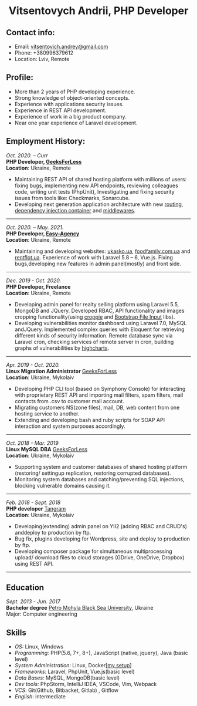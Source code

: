 <h1 align="center">Vitsentovych Andrii, PHP Developer</h1>

## Contact info:
* Email: vitsentovich.andrey@gmail.com
* Phone: +380996379612
* Location: Lviv, Remote

## Profile:
* More than 2 years of PHP developing experience.
* Strong knowledge of object-oriented concepts.
* Experience with applications security issues.
* Experience in REST API development.
* Experience of work in a big product company.
* Near one year experience of Laravel development.

## Employment History:

*Oct. 2020. – Curr*\
**PHP Developer,
[GeeksForLess](https://geeksforless.com/)**\
**Location**: Ukraine, Remote
* Maintaining REST API of shared hosting platform with millions of users: fixing bugs, implementing new API endpoints, reviewing colleagues code, writing unit tests (PhpUnit), Investigating and fixing security issues from tools like: Checkmarks, Sonarcube.
* Developing next generation application architecture with new [routing](https://route.thephpleague.com/), [dependency injection container](https://php-di.org/) and [middlewares](https://route.thephpleague.com/5.x/middleware/).
---

*Oct. 2020. – May. 2021.*\
**PHP Developer,
[Easy-Agency](https://easy-agency.com/)**\
**Location**: Ukraine, Remote
* Maintaining and developing websites: [ukasko.ua](https://ukasko.ua/), [foodfamily.com.ua](https://foodfamily.com.ua/) and [rentflot.ua](https://rentflot.ua/). Experience of work with Laravel 5.8 – 6, Vue.js. Fixing bugs,developing new features in admin panel(mostly) and front side.
---

*Dec. 2019 - Oct. 2020.*\
**PHP Developer, Freelance**\
**Location**: Ukraine, Remote
* Developing admin panel for realty selling platform using Laravel 5.5, MongoDB and JQuery. Developed RBAC, API functionality and images cropping functionality(using [croppie](https://foliotek.github.io/Croppie/) and [Bootstrap File Input](https://plugins.krajee.com/file-input) libs).
* Developing vulnerabilities monitor dashboard using Laravel 7.0, MySQL andJQuery. Implemented complex queries with Eloquent for retrieving different kinds of security information. Remote database sync via Laravel cron, checking services of remote server in cron, building graphs of vulnerabilities by [highcharts](https://www.highcharts.com/).
---

*Apr. 2019 - Oct. 2020.*\
**Linux Migration Administrator**
[GeeksForLess](https://geeksforless.com/)\
**Location**: Ukraine, Mykolaiv
* Developing PHP CLI tool (based on Symphony Console) for interacting with proprietary REST API and importing mail filters, spam filters, mail contacts from .csv to customer mail account.
* Migrating customers NS(zone files), mail, DB, web content from one hosting service to another.
* Extending and developing bash and ruby scripts for SOAP API interaction and system purposes accordingly.
---

*Oct. 2018 - Mar. 2019*\
**Linux MySQL DBA**
[GeeksForLess](https://geeksforless.com/)\
**Location**: Ukraine, Mykolaiv
* Supporting system and customer databases of shared hosting platform (restoring/ settingup replication, restoring corrupted databases).
* Monitoring system databases and catching/preventing SQL injections, blocking vulnerable domains causing it.
---

*Feb. 2018 - Sept. 2018*\
**PHP developer**
[Tangram](https://tangram.ua)\
**Location**: Ukraine, Mykolaiv
* Developing(extending) admin panel on YII2 (adding RBAC and CRUD's) anddeploy to production by ftp.
* Bug fix, plugins developing for Wordpress, site and deploy to production by ftp.
* Developing composer package for simultaneous multiprocessing upload/ download files to cloud storages (GDrive, OneDrive, Dropbox) using REST API.
---

## Education
*Sept. 2013 - Jun. 2017*\
**Bachelor degree**
[Petro Mohyla Black Sea University](https://chdu.edu.ua/), Ukraine\
Major: Computer engineering

## Skills
* *OS:* Linux, Windows
* *Programming:* PHP(5.6, 7+, 8+), JavaScript (native, jquery), Java (basic level)
* *System Administration:* Linux, Docker[[my setup](https://github.com/Vitsen15/docker-LEMP)]
* *Frameworks:* Laravel, PhpUnit, Vue.js(basic level)
* *Data Bases:* MySQL, MongoDB(basic level)
* *Dev tools:* PhpStorm, IntelliJ IDEA, VSCode, Vim, Webpack
* *VCS*: Git(Github, Bitbacket, Gitlab) , Gitflow
* *English*: intermediate
